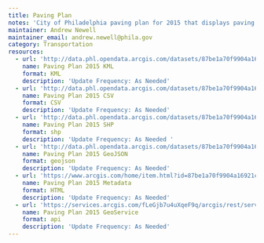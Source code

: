 ```yaml
---
title: Paving Plan
notes: 'City of Philadelphia paving plan for 2015 that displays paving project funding, City - Local Funding, City - Federal Funding, and State Funding.'
maintainer: Andrew Newell
maintainer_email: andrew.newell@phila.gov
category: Transportation
resources:
  - url: 'http://data.phl.opendata.arcgis.com/datasets/87be1a70f9904a16921c6e343144ae5c_0.kml'
    name: Paving Plan 2015 KML
    format: KML
    description: 'Update Frequency: As Needed'
  - url: 'http://data.phl.opendata.arcgis.com/datasets/87be1a70f9904a16921c6e343144ae5c_0.csv'
    name: Paving Plan 2015 CSV
    format: CSV
    description: 'Update Frequency: As Needed'
  - url: 'http://data.phl.opendata.arcgis.com/datasets/87be1a70f9904a16921c6e343144ae5c_0.zip'
    name: Paving Plan 2015 SHP
    format: shp
    description: 'Update Frequency: As Needed '
  - url: 'http://data.phl.opendata.arcgis.com/datasets/87be1a70f9904a16921c6e343144ae5c_0.geojson'
    name: Paving Plan 2015 GeoJSON
    format: geojson
    description: 'Update Frequency: As Needed'
  - url: 'https://www.arcgis.com/home/item.html?id=87be1a70f9904a16921c6e343144ae5c'
    name: Paving Plan 2015 Metadata
    format: HTML
    description: 'Update Frequency: As Needed'
  - url: 'https://services.arcgis.com/fLeGjb7u4uXqeF9q/arcgis/rest/services/PavingPlan2015/FeatureServer/0/query?outFields=*&where=1%3D1'
    name: Paving Plan 2015 GeoService
    format: api
    description: 'Update Frequency: As Needed'
---
```

